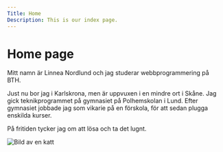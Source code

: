 ```yaml
---
Title: Home
Description: This is our index page.
---
```



Home page
==========================

Mitt namn är Linnea Nordlund och jag studerar webbprogrammering på BTH.

Just nu bor jag i Karlskrona, men är uppvuxen i en mindre ort i Skåne. Jag gick teknikprogrammet på gymnasiet på Polhemskolan i Lund. Efter gymnasiet jobbade jag som vikarie på en förskola, för att sedan plugga enskilda kurser.

På fritiden tycker jag om att lösa och ta det lugnt.


<div class = meimg>
    <img src="%base_url%/image/gustavkatt.jpg" alt = "Bild av en katt">
<div>
